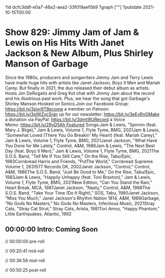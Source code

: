 ?id dcfc3ddf-e0a7-46a2-aea2-33f019aef0b9
?graph [""]
?pubdate 2021-10-15T00:00

# Show 829: Jimmy Jam of Jam & Lewis on His Hits With Janet Jackson & New Album, Plus Shirley Manson of Garbage

Since the 1980s, producers and songwriters Jimmy Jam and Terry Lewis have made huge hits with artists like Janet Jackson, Boyz II Men and Mariah Carey. But finally in 2021, the duo released their debut album as artists. Hosts Jim DeRogatis and Greg Kot chat with Jimmy Jam about the record and his illustrious past work. Plus, we hear the song that got Garbage's Shirley Manson Hooked on Sonics.Join our Facebook Group: https://bit.ly/3sivr9TBecome a member on Patreon: https://bit.ly/3slWZvcSign up for our newsletter: https://bit.ly/3eEvRnGMake a donation via PayPal: https://bit.ly/3dmt9lURecord a Voice Memo: https://bit.ly/2RyD5Ah Featured Songs:Jam & Lewis, "Spinnin (feat. Mary J. Blige)," Jam & Lewis, Volume 1, Flyte Tyme, BMG, 2021Jam & Lewis, "Somewhat Loved (There You Go Breakin' My Heart) (feat. Mariah Carey)," Jam & Lewis, Volume 1, Flyte Tyme, BMG, 2021Janet Jackson, "What Have You Done for Me Lately," Control, A&M, 1986Jam & Lewis, "The Next Best Day (feat. Boyz II Men)," Jam & Lewis, Volume 1, Flyte Tyme, BMG, 2021The S.O.S. Band, "Tell Me If You Still Care," On the Rise, Tabu/Epic, 1983Cornbread Harris and Friends, "PutThe World," Cornbread Supreme Volume 1, 2631577 Records DK, 2002Janet Jackson, "Control," Control, A&M, 1986The S.O.S. Band, "Just Be Good to Me," On the Rise, Tabu/Epic, 1983Jam & Lewis, "Happily Unhappy (feat. Toni Braxton)," Jam & Lewis, Volume 1, Flyte Tyme, BMG, 2021New Edition, "Can You Stand the Rain," Heart Break, MCA, 1987Janet Jackson, "Nasty," Control, A&M, 1986The S.O.S. Band, "Take Your Time (Do It Right)," SOS, Tabu, 1980Janet Jackson, "Miss You Much," Janet Jackson's Rhythm Nation 1814, A&M, 1989Garbage, "No Gods No Masters," No Gods No Masters, Infectious Music, 2021Stray Cats, "Stray Cat Strut," Stray Cats, Arista, 1981Tori Amos, "Happy Phantom," Little Earthquakes, Atlantic, 1992

## 00:00:00 Intro: Coming Soon

// 00:00:00 pre-roll

// 00:20:41 mid-roll

// 00:36:56 mid-roll

// 00:50:25 post-roll
